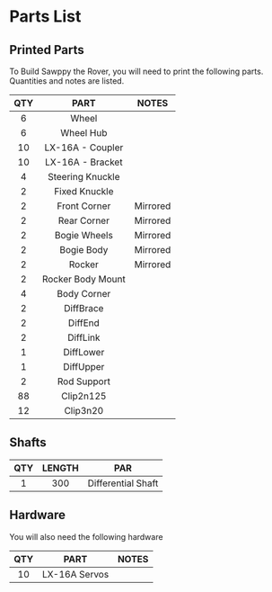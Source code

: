# Parts List

## Printed Parts
To Build Sawppy the Rover, you will need to print the following parts. Quantities and notes are listed.

| QTY | PART | NOTES |
|:---:|:----:|:-----:|
| 6 | Wheel | |
| 6 | Wheel Hub | |
| 10 | LX-16A - Coupler | |
| 10 | LX-16A - Bracket | |
| 4 | Steering Knuckle | |
| 2 | Fixed Knuckle | |
| 2 | Front Corner | Mirrored |
| 2 | Rear Corner | Mirrored |
| 2 | Bogie Wheels | Mirrored |
| 2 | Bogie Body | Mirrored |
| 2 | Rocker | Mirrored |
| 2 | Rocker Body Mount | |
| 4 | Body Corner | |
| 2 | DiffBrace | |
| 2 | DiffEnd | |
| 2 | DiffLink | |
| 1 | DiffLower | |
| 1 | DiffUpper | |
| 2 | Rod Support | |
| 88 | Clip2n125 | |
| 12 | Clip3n20 | |

## Shafts


| QTY | LENGTH | PAR |
|:---:|:----:|:-----:|
| 1 | 300 | Differential Shaft |

## Hardware

You will also need the following hardware

| QTY | PART | NOTES |
|:---:|:----:|:-----:|
| 10 | LX-16A Servos | |
